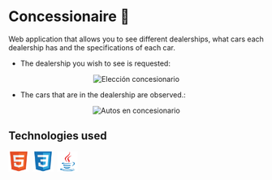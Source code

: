 # Concessionaire 🚗

Web application that allows you to see different dealerships, what cars each dealership has and the specifications of each car.

- The dealership you wish to see is requested:

<div id="img1" align="center">
  <image src="https://github.com/andresFLZ/Concesionario/blob/main/img/Interfaz_1.PNG" alt="Elección concesionario">
</div>

- The cars that are in the dealership are observed.:
  
<div id="img2" align="center">
  <image src="https://github.com/andresFLZ/Concesionario/blob/main/img/Interfaz_2.PNG" alt="Autos en concesionario">
</div>
  
## Technologies used

<img src="https://github.com/devicons/devicon/blob/master/icons/html5/html5-original.svg" title="HTML5" alt="HTML" width="40" height="40"/>&nbsp;
<img src="https://github.com/devicons/devicon/blob/master/icons/css3/css3-original.svg" title="CSS3" alt="CSS" width="40" height="40"/>&nbsp;
<img src="https://github.com/devicons/devicon/blob/master/icons/java/java-original.svg" title="Java" alt="Java" width="40" height="40"/>&nbsp;
